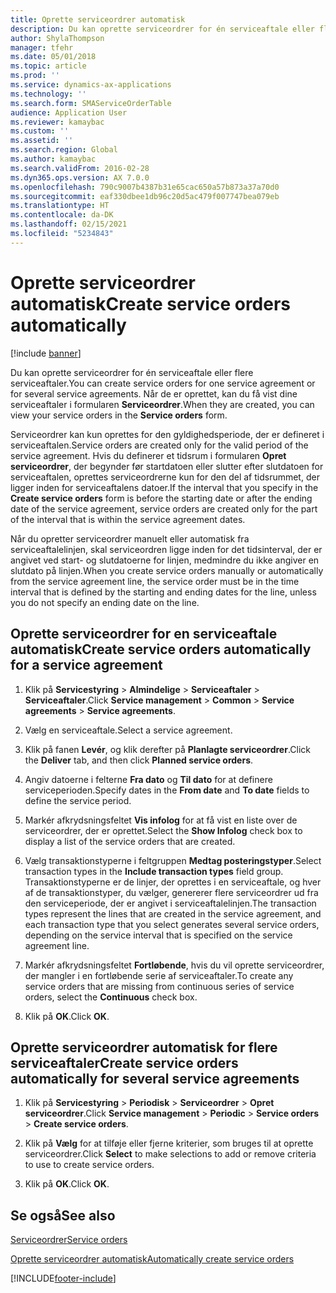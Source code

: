 ```yaml
---
title: Oprette serviceordrer automatisk
description: Du kan oprette serviceordrer for én serviceaftale eller flere serviceaftaler.
author: ShylaThompson
manager: tfehr
ms.date: 05/01/2018
ms.topic: article
ms.prod: ''
ms.service: dynamics-ax-applications
ms.technology: ''
ms.search.form: SMAServiceOrderTable
audience: Application User
ms.reviewer: kamaybac
ms.custom: ''
ms.assetid: ''
ms.search.region: Global
ms.author: kamaybac
ms.search.validFrom: 2016-02-28
ms.dyn365.ops.version: AX 7.0.0
ms.openlocfilehash: 790c9007b4387b31e65cac650a57b873a37a70d0
ms.sourcegitcommit: eaf330dbee1db96c20d5ac479f007747bea079eb
ms.translationtype: HT
ms.contentlocale: da-DK
ms.lasthandoff: 02/15/2021
ms.locfileid: "5234843"
---
```

# <a name="create-service-orders-automatically"></a><span data-ttu-id="5b820-103">Oprette serviceordrer automatisk</span><span class="sxs-lookup"><span data-stu-id="5b820-103">Create service orders automatically</span></span>    

[!include [banner](../includes/banner.md)]


<span data-ttu-id="5b820-104">Du kan oprette serviceordrer for én serviceaftale eller flere serviceaftaler.</span><span class="sxs-lookup"><span data-stu-id="5b820-104">You can create service orders for one service agreement or for several service agreements.</span></span> <span data-ttu-id="5b820-105">Når de er oprettet, kan du få vist dine serviceaftaler i formularen **Serviceordrer**.</span><span class="sxs-lookup"><span data-stu-id="5b820-105">When they are created, you can view your service orders in the **Service orders** form.</span></span>

<span data-ttu-id="5b820-106">Serviceordrer kan kun oprettes for den gyldighedsperiode, der er defineret i serviceaftalen.</span><span class="sxs-lookup"><span data-stu-id="5b820-106">Service orders are created only for the valid period of the service agreement.</span></span> <span data-ttu-id="5b820-107">Hvis du definerer et tidsrum i formularen **Opret serviceordrer**, der begynder før startdatoen eller slutter efter slutdatoen for serviceaftalen, oprettes serviceordrerne kun for den del af tidsrummet, der ligger inden for serviceaftalens datoer.</span><span class="sxs-lookup"><span data-stu-id="5b820-107">If the interval that you specify in the **Create service orders** form is before the starting date or after the ending date of the service agreement, service orders are created only for the part of the interval that is within the service agreement dates.</span></span>

<span data-ttu-id="5b820-108">Når du opretter serviceordrer manuelt eller automatisk fra serviceaftalelinjen, skal serviceordren ligge inden for det tidsinterval, der er angivet ved start- og slutdatoerne for linjen, medmindre du ikke angiver en slutdato på linjen.</span><span class="sxs-lookup"><span data-stu-id="5b820-108">When you create service orders manually or automatically from the service agreement line, the service order must be in the time interval that is defined by the starting and ending dates for the line, unless you do not specify an ending date on the line.</span></span>

## <a name="create-service-orders-automatically-for-a-service-agreement"></a><span data-ttu-id="5b820-109">Oprette serviceordrer for en serviceaftale automatisk</span><span class="sxs-lookup"><span data-stu-id="5b820-109">Create service orders automatically for a service agreement</span></span>

1.  <span data-ttu-id="5b820-110">Klik på **Servicestyring** \> **Almindelige** \> **Serviceaftaler** \> **Serviceaftaler**.</span><span class="sxs-lookup"><span data-stu-id="5b820-110">Click **Service management** \> **Common** \> **Service agreements** \> **Service agreements**.</span></span>

2.  <span data-ttu-id="5b820-111">Vælg en serviceaftale.</span><span class="sxs-lookup"><span data-stu-id="5b820-111">Select a service agreement.</span></span>

3.  <span data-ttu-id="5b820-112">Klik på fanen **Levér**, og klik derefter på **Planlagte serviceordrer**.</span><span class="sxs-lookup"><span data-stu-id="5b820-112">Click the **Deliver** tab, and then click **Planned service orders**.</span></span>

4.  <span data-ttu-id="5b820-113">Angiv datoerne i felterne **Fra dato** og **Til dato** for at definere serviceperioden.</span><span class="sxs-lookup"><span data-stu-id="5b820-113">Specify dates in the **From date** and **To date** fields to define the service period.</span></span>

5.  <span data-ttu-id="5b820-114">Markér afkrydsningsfeltet **Vis infolog** for at få vist en liste over de serviceordrer, der er oprettet.</span><span class="sxs-lookup"><span data-stu-id="5b820-114">Select the **Show Infolog** check box to display a list of the service orders that are created.</span></span>

6.  <span data-ttu-id="5b820-115">Vælg transaktionstyperne i feltgruppen **Medtag posteringstyper**.</span><span class="sxs-lookup"><span data-stu-id="5b820-115">Select transaction types in the **Include transaction types** field group.</span></span> <span data-ttu-id="5b820-116">Transaktionstyperne er de linjer, der oprettes i en serviceaftale, og hver af de transaktionstyper, du vælger, genererer flere serviceordrer ud fra den serviceperiode, der er angivet i serviceaftalelinjen.</span><span class="sxs-lookup"><span data-stu-id="5b820-116">The transaction types represent the lines that are created in the service agreement, and each transaction type that you select generates several service orders, depending on the service interval that is specified on the service agreement line.</span></span>

7.  <span data-ttu-id="5b820-117">Markér afkrydsningsfeltet **Fortløbende**, hvis du vil oprette serviceordrer, der mangler i en fortløbende serie af serviceaftaler.</span><span class="sxs-lookup"><span data-stu-id="5b820-117">To create any service orders that are missing from continuous series of service orders, select the **Continuous** check box.</span></span>

8.  <span data-ttu-id="5b820-118">Klik på **OK**.</span><span class="sxs-lookup"><span data-stu-id="5b820-118">Click **OK**.</span></span>

## <a name="create-service-orders-automatically-for-several-service-agreements"></a><span data-ttu-id="5b820-119">Oprette serviceordrer automatisk for flere serviceaftaler</span><span class="sxs-lookup"><span data-stu-id="5b820-119">Create service orders automatically for several service agreements</span></span>

1.  <span data-ttu-id="5b820-120">Klik på **Servicestyring** \> **Periodisk** \> **Serviceordrer** \> **Opret serviceordrer**.</span><span class="sxs-lookup"><span data-stu-id="5b820-120">Click **Service management** \> **Periodic** \> **Service orders** \> **Create service orders**.</span></span>

2.  <span data-ttu-id="5b820-121">Klik på **Vælg** for at tilføje eller fjerne kriterier, som bruges til at oprette serviceordrer.</span><span class="sxs-lookup"><span data-stu-id="5b820-121">Click **Select** to make selections to add or remove criteria to use to create service orders.</span></span>

3.  <span data-ttu-id="5b820-122">Klik på **OK**.</span><span class="sxs-lookup"><span data-stu-id="5b820-122">Click **OK**.</span></span>

## <a name="see-also"></a><span data-ttu-id="5b820-123">Se også</span><span class="sxs-lookup"><span data-stu-id="5b820-123">See also</span></span>

[<span data-ttu-id="5b820-124">Serviceordrer</span><span class="sxs-lookup"><span data-stu-id="5b820-124">Service orders</span></span>](service-orders.md)

[<span data-ttu-id="5b820-125">Oprette serviceordrer automatisk</span><span class="sxs-lookup"><span data-stu-id="5b820-125">Automatically create service orders</span></span>](auto-create-service-orders.md)

  




[!INCLUDE[footer-include](../../includes/footer-banner.md)]